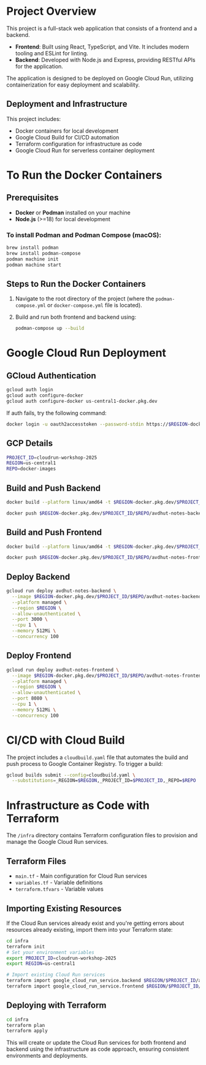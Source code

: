# Project Overview

This project is a full-stack web application that consists of a frontend and a backend.

- **Frontend**: Built using React, TypeScript, and Vite. It includes modern tooling and ESLint for linting.
- **Backend**: Developed with Node.js and Express, providing RESTful APIs for the application.

The application is designed to be deployed on Google Cloud Run, utilizing containerization for easy deployment and scalability.

## Deployment and Infrastructure

This project includes:

- Docker containers for local development
- Google Cloud Build for CI/CD automation
- Terraform configuration for infrastructure as code
- Google Cloud Run for serverless container deployment

# To Run the Docker Containers

## Prerequisites

- **Docker** or **Podman** installed on your machine
- **Node.js** (>=18) for local development

### To install Podman and Podman Compose (macOS):

```bash
brew install podman
brew install podman-compose
podman machine init
podman machine start
```

## Steps to Run the Docker Containers

1. Navigate to the root directory of the project (where the `podman-compose.yml` or `docker-compose.yml` file is located).

2. Build and run both frontend and backend using:
   ```bash
   podman-compose up --build
   ```

# Google Cloud Run Deployment

## GCloud Authentication

```bash
gcloud auth login
gcloud auth configure-docker
gcloud auth configure-docker us-central1-docker.pkg.dev
```

If auth fails, try the following command:

```bash
docker login -u oauth2accesstoken --password-stdin https://$REGION-docker.pkg.dev
```

## GCP Details

```bash
PROJECT_ID=cloudrun-workshop-2025
REGION=us-central1
REPO=docker-images
```

## Build and Push Backend

```bash
docker build --platform linux/amd64 -t $REGION-docker.pkg.dev/$PROJECT_ID/$REPO/avdhut-notes-backend:latest ./backend

docker push $REGION-docker.pkg.dev/$PROJECT_ID/$REPO/avdhut-notes-backend:latest
```

## Build and Push Frontend

```bash
docker build --platform linux/amd64 -t $REGION-docker.pkg.dev/$PROJECT_ID/$REPO/avdhut-notes-frontend:latest ./frontend

docker push $REGION-docker.pkg.dev/$PROJECT_ID/$REPO/avdhut-notes-frontend:latest
```

## Deploy Backend

```bash
gcloud run deploy avdhut-notes-backend \
  --image $REGION-docker.pkg.dev/$PROJECT_ID/$REPO/avdhut-notes-backend:latest \
  --platform managed \
  --region $REGION \
  --allow-unauthenticated \
  --port 3000 \
  --cpu 1 \
  --memory 512Mi \
  --concurrency 100
```

## Deploy Frontend

```bash
gcloud run deploy avdhut-notes-frontend \
  --image $REGION-docker.pkg.dev/$PROJECT_ID/$REPO/avdhut-notes-frontend:latest \
  --platform managed \
  --region $REGION \
  --allow-unauthenticated \
  --port 8080 \
  --cpu 1 \
  --memory 512Mi \
  --concurrency 100
```

# CI/CD with Cloud Build

The project includes a `cloudbuild.yaml` file that automates the build and push process to Google Container Registry. To trigger a build:

```bash
gcloud builds submit --config=cloudbuild.yaml \
  --substitutions=_REGION=$REGION,_PROJECT_ID=$PROJECT_ID,_REPO=$REPO
```

# Infrastructure as Code with Terraform

The `/infra` directory contains Terraform configuration files to provision and manage the Google Cloud Run services.

## Terraform Files
- `main.tf` - Main configuration for Cloud Run services
- `variables.tf` - Variable definitions
- `terraform.tfvars` - Variable values

## Importing Existing Resources

If the Cloud Run services already exist and you're getting errors about resources already existing, import them into your Terraform state:

```bash
cd infra
terraform init
# Set your environment variables
export PROJECT_ID=cloudrun-workshop-2025
export REGION=us-central1

# Import existing Cloud Run services
terraform import google_cloud_run_service.backend $REGION/$PROJECT_ID/avdhut-notes-backend
terraform import google_cloud_run_service.frontend $REGION/$PROJECT_ID/avdhut-notes-frontend
```

## Deploying with Terraform

```bash
cd infra
terraform plan
terraform apply
```

This will create or update the Cloud Run services for both frontend and backend using the infrastructure as code approach, ensuring consistent environments and deployments.
